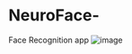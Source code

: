 # NeuroFace-
Face Recognition app
![image](https://github.com/d-oreshnikov/NeuroFace-/assets/96694307/720a57e1-62cf-40b9-ad79-699953f3b3ee)
